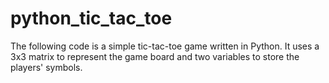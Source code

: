 # python_tic_tac_toe
The following code is a simple tic-tac-toe game written in Python. It uses a 3x3 matrix to represent the game board and two variables to store the players' symbols.
